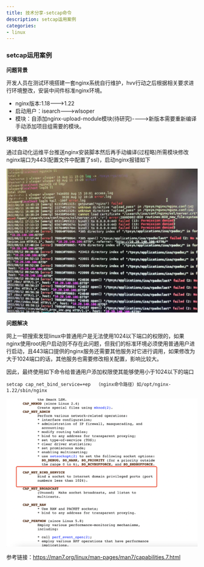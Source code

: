 ```yaml
---
title: 技术分享-setcap命令
description: setcap运用案例
categories:
- linux
---
```


### setcap运用案例

**问题背景**

​	开发人员在测试环境搭建一套nginx系统自行维护，hvv行动之后根据相关要求进行环境整改，安装中间件标准nginx环境。

- nginx版本:1.18--->1.22
- 启动用户：isearch--->wlsoper
- 模块：自添加nginx-upload-module模块(待研究)---->新版本需要重新编译手动添加项目组需要的模块。

**环境场景**

​	通过自动化运维平台推送nginx安装脚本然后再手动编译(过程略)所需模块修改nginx端口为443(配置文件中配置了ssl)，启动nginx报错如下

![](https://raw.githubusercontent.com/jamepika/picgo/main/work/202208151716654_nginx_error.jpeg)

**问题解决**

​	网上一顿搜索发现linux中普通用户是无法使用1024以下端口的权限的，如果nginx使用root用户启动则不存在此问题，但我们的标准环境必须使用普通用户进行启动，且443端口提供的nginx服务还需要其他服务对它进行调用，如果修改为大于1024端口的话，其他服务也需要修改相关配置，影响比较大。

​	因此，最终使用如下命令给普通用户添加权限使其能够使用小于1024以下的端口

```shell
setcap cap_net_bind_service=+ep  （nginx命令路径）如/opt/nginx-1.22/sbin/nginx
```

![](https://raw.githubusercontent.com/jamepika/picgo/main/work/202208151717286_setcap%E5%8F%82%E6%95%B0%E8%A7%A3%E9%87%8A.png)

参考链接：<https://man7.org/linux/man-pages/man7/capabilities.7.html>

